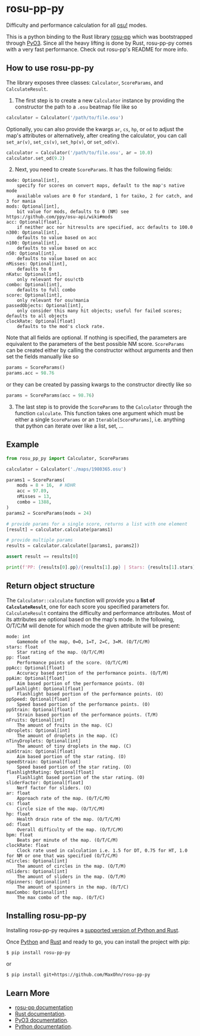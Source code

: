 # rosu-pp-py

Difficulty and performance calculation for all [osu!](https://osu.ppy.sh/) modes.

This is a python binding to the Rust library [rosu-pp](https://github.com/MaxOhn/rosu-pp) which was bootstrapped through [PyO3](https://github.com/PyO3/PyO3).
Since all the heavy lifting is done by Rust, rosu-pp-py comes with a very fast performance.
Check out rosu-pp's README for more info.

## How to use rosu-pp-py

The library exposes three classes: `Calculator`, `ScoreParams`, and `CalculateResult`. 

1) The first step is to create a new `Calculator` instance by providing the constructor the path to a `.osu` beatmap file like so
```py
calculator = Calculator('/path/to/file.osu')
```
Optionally, you can also provide the kwargs `ar`, `cs`, `hp`, or `od` to adjust the map's attributes
or alternatively, after creating the calculator, you can call `set_ar(v)`, `set_cs(v)`, `set_hp(v)`, or `set_od(v)`.
```py
calculator = Calculator('/path/to/file.osu', ar = 10.0)
calculator.set_od(9.2)
```
2) Next, you need to create `ScoreParams`. It has the following fields:
```
mode: Optional[int],
    specify for scores on convert maps, default to the map's native mode
    available values are 0 for standard, 1 for taiko, 2 for catch, and 3 for mania
mods: Optional[int],
    bit value for mods, defaults to 0 (NM) see https://github.com/ppy/osu-api/wiki#mods
acc: Optional[float],
    if neither acc nor hitresults are specified, acc defaults to 100.0
n300: Optional[int],
    defaults to value based on acc
n100: Optional[int],
    defaults to value based on acc
n50: Optional[int],
    defaults to value based on acc
nMisses: Optional[int],
    defaults to 0
nKatu: Optional[int],
    only relevant for osu!ctb
combo: Optional[int],
    defaults to full combo
score: Optional[int],
    only relevant for osu!mania
passedObjects: Optional[int],
    only consider this many hit objects; useful for failed scores; defaults to all objects
clockRate: Optional[float]
    defaults to the mod's clock rate.
```
Note that all fields are optional. If nothing is specified, the parameters are equivalent to the parameters of the best possible NM score.
`ScoreParams` can be created either by calling the constructor without arguments and then set the fields manually like so
```py
params = ScoreParams()
params.acc = 98.76
```
or they can be created by passing kwargs to the constructor directly like so
```py
params = ScoreParams(acc = 98.76)
```
3) The last step is to provide the `ScoreParams` to the `Calculator` through the function `calculate`. This function takes one argument which must be either a single `ScoreParams` or an `Iterable[ScoreParams]`, i.e. anything that python can iterate over like a list, set, ...

## Example

```py
from rosu_pp_py import Calculator, ScoreParams

calculator = Calculator('./maps/1980365.osu')

params1 = ScoreParams(
    mods = 8 + 16,  # HDHR
    acc = 97.89,
    nMisses = 13,
    combo = 1388,
)
params2 = ScoreParams(mods = 24)

# provide params for a single score, returns a list with one element
[result] = calculator.calculate(params1)

# provide multiple params
results = calculator.calculate([params1, params2])

assert result == results[0]

print(f'PP: {results[0].pp}/{results[1].pp} | Stars: {results[1].stars}')
```

## Return object structure

The `Calculator::calculate` function will provide you a **list of `CalculateResult`**, one for each score you specified parameters for. `CalculateResult` contains the difficulty and performance attributes. Most of its attributes are optional based on the map's mode. In the following, O/T/C/M will denote for which mode the given attribute will be present:

```
mode: int
    Gamemode of the map, 0=O, 1=T, 2=C, 3=M. (O/T/C/M)
stars: float
    Star rating of the map. (O/T/C/M)
pp: float
    Performance points of the score. (O/T/C/M)
ppAcc: Optional[float]
    Accuracy based portion of the performance points. (O/T/M)
ppAim: Optional[float]
    Aim based portion of the performance points. (O)
ppFlashlight: Optional[float]
    Flashlight based portion of the performance points. (O)
ppSpeed: Optional[float]
    Speed based portion of the performance points. (O)
ppStrain: Optional[float]
    Strain based portion of the performance points. (T/M)
nFruits: Optional[int]
    The amount of fruits in the map. (C)
nDroplets: Optional[int]
    The amount of droplets in the map. (C)
nTinyDroplets: Optional[int]
    The amount of tiny droplets in the map. (C)
aimStrain: Optional[float]
    Aim based portion of the star rating. (O)
speedStrain: Optional[float]
    Speed based portion of the star rating. (O)
flashlightRating: Optional[float]
    Flashlight based portion of the star rating. (O)
sliderFactor: Optional[float]
    Nerf factor for sliders. (O)
ar: float
    Approach rate of the map. (O/T/C/M)
cs: float
    Circle size of the map. (O/T/C/M)
hp: float
    Health drain rate of the map. (O/T/C/M)
od: float
    Overall difficulty of the map. (O/T/C/M)
bpm: float
    Beats per minute of the map. (O/T/C/M)
clockRate: float
    Clock rate used in calculation i.e. 1.5 for DT, 0.75 for HT, 1.0 for NM or one that was specified (O/T/C/M)
nCircles: Optional[int]
    The amount of circles in the map. (O/T/M)
nSliders: Optional[int]
    The amount of sliders in the map. (O/T/M)
nSpinners: Optional[int]
    The amount of spinners in the map. (O/T/C)
maxCombo: Optional[int]
    The max combo of the map. (O/T/C)
```

## Installing rosu-pp-py

Installing rosu-pp-py requires a [supported version of Python and Rust](https://github.com/PyO3/PyO3#usage).

Once [Python](https://www.python.org/downloads/) and [Rust](https://www.rust-lang.org/learn/get-started) and ready to go, you can install the project with pip:

```sh
$ pip install rosu-pp-py
```
or
```
$ pip install git+https://github.com/MaxOhn/rosu-pp-py
```

## Learn More
- [rosu-pp documentation](https://docs.rs/rosu-pp/latest/rosu_pp/)
- [Rust documentation](https://www.rust-lang.org).
- [PyO3 documentation](https://pyo3.rs/v0.15.1/).
- [Python documentation](https://docs.python.org/3/).
